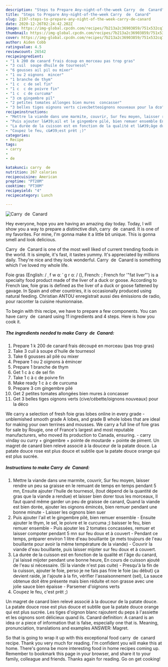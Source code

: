 ```yaml
---
description: "Steps to Prepare Any-night-of-the-week Carry  de  Canard"
title: "Steps to Prepare Any-night-of-the-week Carry  de  Canard"
slug: 2197-steps-to-prepare-any-night-of-the-week-carry-de-canard
date: 2020-12-26T02:24:42.202Z
image: https://img-global.cpcdn.com/recipes/7b213a2c36903859/751x532cq70/carry-de-canard-photo-principale-de-la-recette.jpg
thumbnail: https://img-global.cpcdn.com/recipes/7b213a2c36903859/751x532cq70/carry-de-canard-photo-principale-de-la-recette.jpg
cover: https://img-global.cpcdn.com/recipes/7b213a2c36903859/751x532cq70/carry-de-canard-photo-principale-de-la-recette.jpg
author: Aiden Cobb
ratingvalue: 4.5
reviewcount: 26542
recipeingredient:
- "1 k 200 de canard frais dcoup en morceau pas trop gras"
- "3 cuil  soupe dhuile de tournesol"
- "6 gousses ail pil ou mixer"
- "1 ou 2 oignons  mincer"
- "1 branche de thym"
- "1 c  c de sel fin"
- "1 c  c de poivre fin"
- "1 c  c de curcuma"
- "3 cm gingembre pil"
- "2 petites tomates allonges bien mures  concasser"
- "3 belles tiges oignons verts civecbetteoignons nouveaux pour la dco"
recipeinstructions:
- "Mettre la viande dans une marmite, couvrir, Sur feu moyen, laisser rendre un peu sa graisse en le remuant de temps en temps pendant 5 mn, Ensuite ajouter l&#39;huile de tournesol, (tout dépend de la quantité de gras que la viande a rendue) et laisser bien dorer tous les morceaux, Il faut quand même garder un peu de graisse de canard, Quand la viande est bien dorée, ajouter les oignons émincés, bien remuer pendant une bonne minute Laisser les oignons bien suer"
- "Puis ajouter l&#39;ail et le gingembre pilé, bien remuer ensemble Ensuite ajouter le thym, le sel, le poivre et le curcuma ;) baisser le feu, bien remuer ensemble Puis ajouter les 2 tomates concassées, remuer et laisser compoter pendant 5 mn sur feu doux et à couvert  Pendant ce temps, préparer environ 1 litre d&#39;eau bouillante (je mets toujours de l&#39;eau bouillante pour avoir la même température de la viande)  Couvrir la viande d&#39;eau bouillante, puis laisser mijoter sur feu doux et à couvert."
- "La durée de la cuisson est en fonction de la qualité et l&#39;âge du canard, j&#39;ai laissé mijoter pendant une bonne heure, En cours de cuisson ajouté de l&#39;eau si nécessaire. (Si la viande n&#39;est pas cuite) Presqu&#39;à la fin de la cuisson, ajouter le foie, perso je ne fais pas frire le foie (au début) ça devient raide, je l&#39;ajoute à la fin, vérifier l&#39;assaisonnement (sel), La sauce obtenue doit être présente mais bien réduite et non grasse avec une jolie sauce bien épaisse Parsemer d&#39;oignons verts"
- "Coupez le feu, c&#39;est prêt ;)"
categories:
- Recipe
tags:
- carry
- 
- de

katakunci: carry  de 
nutrition: 267 calories
recipecuisine: American
preptime: "PT20M"
cooktime: "PT30M"
recipeyield: "4"
recipecategory: Lunch

---
```



![Carry  de  Canard](https://img-global.cpcdn.com/recipes/7b213a2c36903859/751x532cq70/carry-de-canard-photo-principale-de-la-recette.jpg)

Hey everyone, hope you are having an amazing day today. Today, I will show you a way to prepare a distinctive dish, carry  de  canard. It is one of my favorites. For mine, I'm gonna make it a little bit unique. This is gonna smell and look delicious.

Carry  de  Canard is one of the most well liked of current trending foods in the world. It is simple, it's fast, it tastes yummy. It's appreciated by millions daily. They're nice and they look wonderful. Carry  de  Canard is something which I've loved my whole life.

Foie gras (English: / ˌ f w ɑː ˈ ɡ r ɑː / (), French: ; French for &#39;&#34;fat liver&#34;&#39;) is a specialty food product made of the liver of a duck or goose. According to French law, foie gras is defined as the liver of a duck or goose fattened by gavage. In Spain and other countries, it is occasionally produced using natural feeding. Christian ANTOU enregistrait aussi des émissions de radio, pour raconter la cuisine réunionnaise.


To begin with this recipe, we have to prepare a few components. You can have carry  de  canard using 11 ingredients and 4 steps. Here is how you cook it.

<!--inarticleads1-->

##### The ingredients needed to make Carry  de  Canard:

1. Prepare 1 k 200 de canard frais découpé en morceau (pas trop gras)
1. Take 3 cuil à soupe d&#39;huile de tournesol
1. Take 6 gousses ail pilé ou mixer
1. Prepare 1 ou 2 oignons à émincer
1. Prepare 1 branche de thym
1. Get 1 c à c de sel fin
1. Take 1 c à c de poivre fin
1. Make ready 1 c à c de curcuma
1. Prepare 3 cm gingembre pilé
1. Get 2 petites tomates allongées bien mures à concasser
1. Get 3 belles tiges oignons verts (cive/cébette/oignons nouveaux) pour la déco


We carry a selection of fresh foie gras lobes online in every grade - unblemished smooth grade A lobes, and grade B whole lobes that are ideal for making your own terrines and mousses. We carry a full line of foie gras for sale by Rougie, one of France&#39;s largest and most reputable manufacturers, who moved its production to Canada, ensuring. - carry vinday ou curry + gingembre + pointe de moutarde + pointe de piment. Un magret de canard bien relevé associé à la douceur de la patate douce. La patate douce rose est plus douce et subtile que la patate douce orange qui est plus sucrée. 

<!--inarticleads2-->

##### Instructions to make Carry  de  Canard:

1. Mettre la viande dans une marmite, couvrir, Sur feu moyen, laisser rendre un peu sa graisse en le remuant de temps en temps pendant 5 mn, Ensuite ajouter l&#39;huile de tournesol, (tout dépend de la quantité de gras que la viande a rendue) et laisser bien dorer tous les morceaux, Il faut quand même garder un peu de graisse de canard, Quand la viande est bien dorée, ajouter les oignons émincés, bien remuer pendant une bonne minute - Laisser les oignons bien suer
1. Puis ajouter l&#39;ail et le gingembre pilé, bien remuer ensemble - Ensuite ajouter le thym, le sel, le poivre et le curcuma ;) baisser le feu, bien remuer ensemble - Puis ajouter les 2 tomates concassées, remuer et laisser compoter pendant 5 mn sur feu doux et à couvert  - Pendant ce temps, préparer environ 1 litre d&#39;eau bouillante (je mets toujours de l&#39;eau bouillante pour avoir la même température de la viande)  - Couvrir la viande d&#39;eau bouillante, puis laisser mijoter sur feu doux et à couvert.
1. La durée de la cuisson est en fonction de la qualité et l&#39;âge du canard, j&#39;ai laissé mijoter pendant une bonne heure, En cours de cuisson ajouté de l&#39;eau si nécessaire. (Si la viande n&#39;est pas cuite) - Presqu&#39;à la fin de la cuisson, ajouter le foie, perso je ne fais pas frire le foie (au début) ça devient raide, je l&#39;ajoute à la fin, vérifier l&#39;assaisonnement (sel), La sauce obtenue doit être présente mais bien réduite et non grasse avec une jolie sauce bien épaisse - Parsemer d&#39;oignons verts
1. Coupez le feu, c&#39;est prêt ;)


Un magret de canard bien relevé associé à la douceur de la patate douce. La patate douce rose est plus douce et subtile que la patate douce orange qui est plus sucrée. Les tiges d&#39;oignon blanc rajoutent du peps à l&#39;assiette et les oignons sont délicieux quand ils. Canard definition: A canard is an idea or a piece of information that is false, especially one that is. Meaning, pronunciation, translations and examples ANSWER: Magret. 

So that is going to wrap it up with this exceptional food carry  de  canard recipe. Thank you very much for reading. I'm confident you will make this at home. There's gonna be more interesting food in home recipes coming up. Remember to bookmark this page in your browser, and share it to your family, colleague and friends. Thanks again for reading. Go on get cooking!
